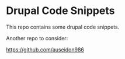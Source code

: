 # Drupal Code Snippets

This repo contains some drupal code snippets.

Another repo to consider:

https://github.com/auseidon986
